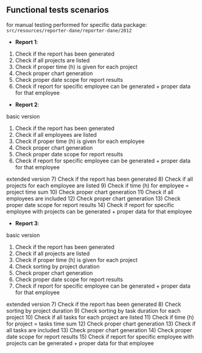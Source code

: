 ## Functional tests scenarios 

for manual testing performed for specific data package: `src/resources/reporter-dane/reporter-dane/2012`

- **Report 1**:
1) Check if the report has been generated
2) Check if all projects are listed
3) Check if proper time (h) is given for each project
4) Check proper chart generation
5) Check proper date scope for report results
6) Check if report for specific employee can be generated + proper data for that employee

- **Report 2**:

basic version
1) Check if the report has been generated
2) Check if all employees are listed
3) Check if proper time (h) is given for each employee
4) Check proper chart generation
5) Check proper date scope for report results
6) Check if report for specific employee can be generated + proper data for that employee

extended version
7) Check if the report has been generated 
8) Check if all projects for each employee are listed
9) Check if time (h) for employee =  project time sum
10) Check proper chart generation
11) Check if all employees are included
12) Check proper chart generation 
13) Check proper date scope for report results 
14) Check if report for specific employee with projects can be generated + proper data for that employee

- **Report 3**:

basic version
1) Check if the report has been generated
2) Check if all projects are listed
3) Check if proper time (h) is given for each project
4) Check sorting by project duration
5) Check proper chart generation
6) Check proper date scope for report results
7) Check if report for specific employee can be generated + proper data for that employee

extended version
7) Check if the report has been generated
8) Check sorting by project duration
9) Check sorting by task duration for each project
10) Check if all tasks for each project are listed
11) Check if time (h) for project =  tasks time sum
12) Check proper chart generation
13) Check if all tasks are included
13) Check proper chart generation
14) Check proper date scope for report results
15) Check if report for specific employee with projects can be generated + proper data for that employee
